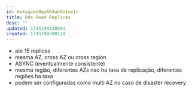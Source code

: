 ```yaml
---
id: kwkygzwi0qa664ab6b1ov1r
title: Rds Read Replicas
desc: ""
updated: 1745199330994
created: 1745198580124
---
```


- ate 15 replicas
- mesma AZ, cross AZ ou cross region
- ASYNC (eventualmente consistente)
- mesma região, diferentes AZs nao ha taxa de replicação, diferentes regiões ha taxa
- podem ser configuradas como multi AZ no caso de disaster recovery
